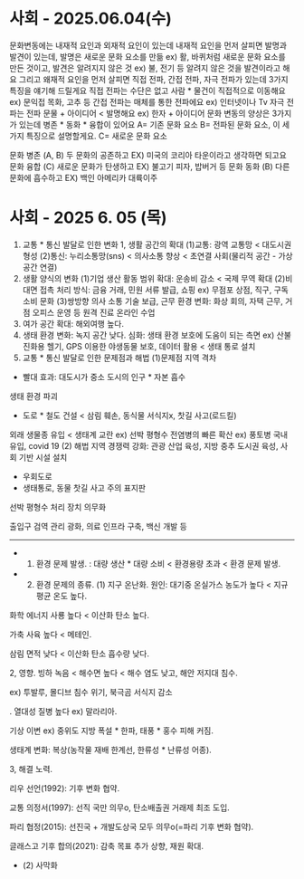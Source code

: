 # 사회 - 2025.06.04(수)
문화변동에는 내재적 요인과 외재적 요인이 있는데 내재적 요인을 먼저 살피면
발명과 발견이 있는데, 발명은 새로운 문화 요소를 만듦 ex) 활, 바퀴처럼 새로운 문화 요소를 만든 것이고, 발견은 알려지지 않은 것 ex) 불, 전기 등 알려지 않은 것을 발견이라고 해요
그리고 왜재적 요인을 먼저 살피면 직접 전파, 간접 전파, 자극 전파가 있는데 3가지 특징을 얘기해 드릴게요
직접 전파는 수단은 없고 사람 * 물건이 직접적으로 이동해요 ex) 문익접 목화, 고추 등
간접 전파는 매체를 통한 전파에요 ex) 인터넷이나 Tv
자극 전파는 전파 문물 + 아이디어 < 발명해요
ex) 한자 + 아이디어
문화 변동의 양상은 3가지가 있는데 병존 * 동화 * 융합이 있어요
A= 기존 문화 요소 
B= 전파된 문화 요소, 이 세가지 특징으로 설명할게요.
C= 새로운 문화 요소


문화 병존 (A, B)
두 문화의 공존하고 EX) 미국의 코리아 타운이라고 생각하면 되고요
문화 융합 (C)
새로운 문화가 탄생하고 EX) 불고기 피자, 밥버거 등
문화 동화 (B)
다른 문화에 흡수하고 EX) 백인 아메리카 대륙이주





# 사회 - 2025 6. 05 (목)
1. 교통 * 통신 발달로 인한 변화
1, 생활 공간의 확대
(1)교통: 광역 교통망 < 대도시권 형성
(2)통신: 누리소통망(sns) < 의사소통 향상 < 초연결 사회(물리적 공간 - 가상 공간 연결)
2. 생활 양식의 변화
(1)기업 생산 활동 범위 확대: 운송비 감소 < 국제 무역 확대
(2)비대면 접촉 처리 방식: 금융 거래,  민원 서류 발급, 쇼핑 ex) 무점포 상점, 직구, 구독 소비 문화 
(3)쌍방향 의사 소통 기술 보급, 근무 환경 변화: 화상 회의, 자택 근무, 거점 오피스 운영 등
                               원격 진료
                               온라인 수업
3. 여가 공간 확대: 해외여행 높다.
4. 생태 환경 변화: 녹지 공간 낮다.
심화: 생태 환경 보호에 도움이 되는 측면
ex) 산불 진화용 헬기, GPS 이용한 야생동물 보호, 데이터 활용 < 생태 통로 설치
2. 교통 * 통신 발달로 인한 문제점과 해법
(1)문제점
지역 격차
- 빨대 효과: 대도시가 중소 도시의 인구 * 자본 흡수

생태 환경 파괴
- 도로 * 철도 건설
 < 삼림 훼손, 동식물 서식지x, 찻길 사고(로드킬)

 외래 생물종 유입 < 생태계 교란
 ex) 선박 평형수
 전염병의 빠른 확산 ex) 풍토병 국내 유입, covid 19
 (2) 해법
 지역 경쟁력 강화: 관광 산업 육성, 지방 중추 도시권 육성, 사회 기반 시설 설치

 - 우회도로
 - 생태통로, 동물 찻길 사고 주의 표지판

 선박 평형수 처리 장치 의무화

 출입구 검역 관리 광화, 의료 인프라 구축, 백신 개발 등


 ---
- 1. 환경 문제 발생.
: 대량 생산 * 대량 소비 < 환경용량 초과 < 환경 문제 발생.


- 2. 환경 문제의 종류.
(1) 지구 온난화.
원인: 대기중 온실가스 농도가 높다 < 지규 평균 온도 높다.


화학 에너지 사룡 높다 < 이산화 탄소 높다.


가축 사육 높다 < 메테인.


삼림 면적 낮다 < 이산화 탄소 흡수량 낮다.


2, 영향.
빙하 녹음 < 해수면 높다 < 해수 염도 낮고, 해안 저지대 침수.


ex) 투발루, 몰디브 침수 위기, 북극곰 서식지 감소

.
열대성 질병 높다 ex) 말라리아.


기상 이변 ex) 중위도 지방 폭설 * 한파, 태풍 * 홍수 피해 커짐.


생태계 변화: 복상(농작물 재배 한계선, 한류성 * 난류성 어종).


3, 해결 노력.


리우 선언(1992): 기후 변화 협약.


교통 의정서(1997): 선직 국만 의무o, 탄소배출권 거래제 최조 도입.


파리 협정(2015): 선진국 + 개발도상국 모두 의무o(=파리 기후 변화 협약).


글래스고 기후 합의(2021): 감축 목표 추가 상향, 재원 확대.


- (2) 사막화 